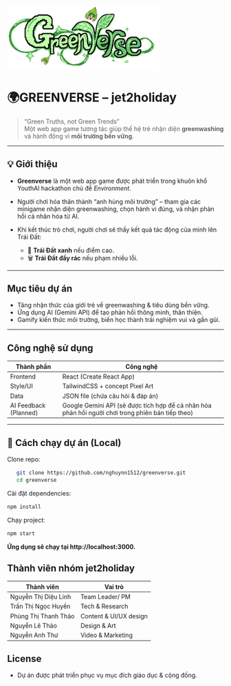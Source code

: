 <img src="./public/logo.png" width=70% height=40%> 

# 🌍GREENVERSE – jet2holiday

> “Green Truths, not Green Trends”  
> Một web app game tương tác giúp thế hệ trẻ nhận diện **greenwashing** và hành động vì **môi trường bền vững**.  

---

## 💡 Giới thiệu

+ **Greenverse** là một web app game được phát triển trong khuôn khổ YouthAI hackathon chủ đề *Environment*.  
+ Người chơi hóa thân thành “anh hùng môi trường” – tham gia các minigame nhận diện greenwashing, chọn hành vi đúng, và nhận phản hồi cá nhân hóa từ AI.

+ Khi kết thúc trò chơi, người chơi sẽ thấy kết quả tác động của mình lên Trái Đất:  
    - 🌱 **Trái Đất xanh** nếu điểm cao.  
    - 🗑️ **Trái Đất đầy rác** nếu phạm nhiều lỗi.  

---

##  Mục tiêu dự án

- Tăng nhận thức của giới trẻ về greenwashing & tiêu dùng bền vững.  
- Ứng dụng AI (Gemini API) để tạo phản hồi thông minh, thân thiện.  
- Gamify kiến thức môi trường, biến học thành trải nghiệm vui và gần gũi.  

---

## Công nghệ sử dụng

| Thành phần | Công nghệ |
|-------------|------------|
| Frontend | React (Create React App) |
| Style/UI | TailwindCSS + concept Pixel Art  |
| Data | JSON file (chứa câu hỏi & đáp án) |
AI Feedback (Planned) | Google Gemini API (sẽ được tích hợp để cá nhân hóa phản hồi người chơi trong phiên bản tiếp theo)
---

## 🚀 Cách chạy dự án (Local)

Clone repo:
```bash
   git clone https://github.com/nghuynn1512/greenverse.git
   cd greenverse
```

Cài đặt dependencies:

```bash
npm install
```
Chạy project:

```bash
npm start
```
**Ứng dụng sẽ chạy tại http://localhost:3000.**


##  Thành viên nhóm jet2holiday

| Thành viên | Vai trò |
|-------------|------------|
| Nguyễn Thị Diệu Linh | Team Leader/ PM |
| Trần Thị Ngọc Huyền | Tech & Research  |
| Phùng Thị Thanh Thảo | Content & UI/UX design |
| Nguyễn Lê Thảo | Design & Art |
| Nguyễn Anh Thư | Video & Marketing |


##  License
+ Dự án được phát triển phục vụ mục đích giáo dục & cộng đồng.
